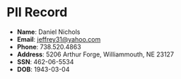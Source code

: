 # PII Record
- **Name**: Daniel Nichols
- **Email**: jeffrey31@yahoo.com
- **Phone**: 738.520.4863
- **Address**: 5206 Arthur Forge, Williammouth, NE 23127
- **SSN**: 462-06-5534
- **DOB**: 1943-03-04
